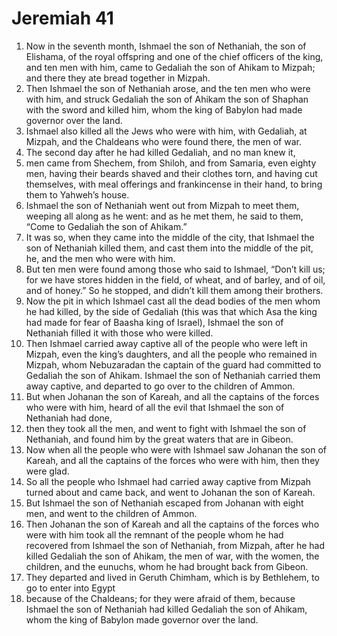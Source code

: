 ﻿
# Jeremiah 41
1. Now in the seventh month, Ishmael the son of Nethaniah, the son of Elishama, of the royal offspring and one of the chief officers of the king, and ten men with him, came to Gedaliah the son of Ahikam to Mizpah; and there they ate bread together in Mizpah. 
2. Then Ishmael the son of Nethaniah arose, and the ten men who were with him, and struck Gedaliah the son of Ahikam the son of Shaphan with the sword and killed him, whom the king of Babylon had made governor over the land. 
3. Ishmael also killed all the Jews who were with him, with Gedaliah, at Mizpah, and the Chaldeans who were found there, the men of war. 
4. The second day after he had killed Gedaliah, and no man knew it, 
5. men came from Shechem, from Shiloh, and from Samaria, even eighty men, having their beards shaved and their clothes torn, and having cut themselves, with meal offerings and frankincense in their hand, to bring them to Yahweh’s house. 
6. Ishmael the son of Nethaniah went out from Mizpah to meet them, weeping all along as he went: and as he met them, he said to them, “Come to Gedaliah the son of Ahikam.” 
7. It was so, when they came into the middle of the city, that Ishmael the son of Nethaniah killed them, and cast them into the middle of the pit, he, and the men who were with him. 
8. But ten men were found among those who said to Ishmael, “Don’t kill us; for we have stores hidden in the field, of wheat, and of barley, and of oil, and of honey.” So he stopped, and didn’t kill them among their brothers. 
9. Now the pit in which Ishmael cast all the dead bodies of the men whom he had killed, by the side of Gedaliah (this was that which Asa the king had made for fear of Baasha king of Israel), Ishmael the son of Nethaniah filled it with those who were killed. 
10. Then Ishmael carried away captive all of the people who were left in Mizpah, even the king’s daughters, and all the people who remained in Mizpah, whom Nebuzaradan the captain of the guard had committed to Gedaliah the son of Ahikam. Ishmael the son of Nethaniah carried them away captive, and departed to go over to the children of Ammon. 
11. But when Johanan the son of Kareah, and all the captains of the forces who were with him, heard of all the evil that Ishmael the son of Nethaniah had done, 
12. then they took all the men, and went to fight with Ishmael the son of Nethaniah, and found him by the great waters that are in Gibeon. 
13. Now when all the people who were with Ishmael saw Johanan the son of Kareah, and all the captains of the forces who were with him, then they were glad. 
14. So all the people who Ishmael had carried away captive from Mizpah turned about and came back, and went to Johanan the son of Kareah. 
15. But Ishmael the son of Nethaniah escaped from Johanan with eight men, and went to the children of Ammon. 
16. Then Johanan the son of Kareah and all the captains of the forces who were with him took all the remnant of the people whom he had recovered from Ishmael the son of Nethaniah, from Mizpah, after he had killed Gedaliah the son of Ahikam, the men of war, with the women, the children, and the eunuchs, whom he had brought back from Gibeon. 
17. They departed and lived in Geruth Chimham, which is by Bethlehem, to go to enter into Egypt 
18. because of the Chaldeans; for they were afraid of them, because Ishmael the son of Nethaniah had killed Gedaliah the son of Ahikam, whom the king of Babylon made governor over the land. 
